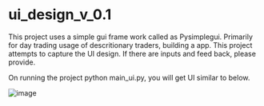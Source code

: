 # ui_design_v_0.1

This project uses a simple gui frame work called as Pysimplegui. Primarily for day trading usage of descritionary traders, building a app. This project attempts to capture the UI design. If there are inputs and feed back, please provide.

On running the project python main_ui.py, you will get UI similar to below. 

![image](https://github.com/tarakbluru/ui_design_v_0.1/assets/1935750/3279d760-8977-40b8-af85-04a026ce24f0)



